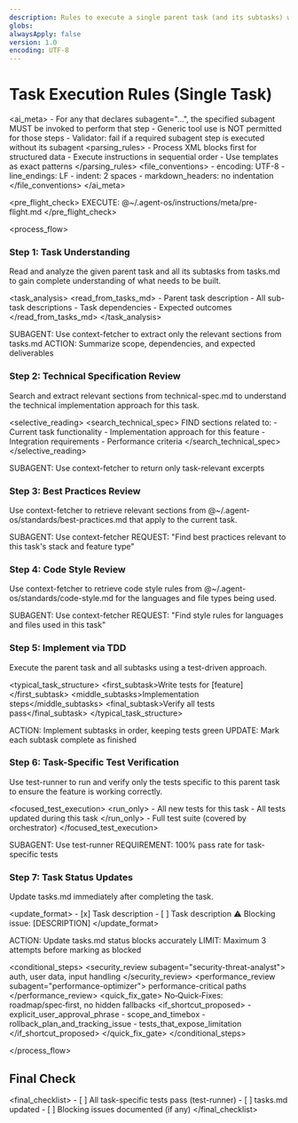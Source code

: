 ```yaml
---
description: Rules to execute a single parent task (and its subtasks) with strict subagent enforcement
globs:
alwaysApply: false
version: 1.0
encoding: UTF-8
---
```


# Task Execution Rules (Single Task)

<ai_meta>
  <enforcement>
    - For any <step> that declares subagent="...", the specified subagent MUST be invoked to perform that step
    - Generic tool use is NOT permitted for those steps
    - Validator: fail if a required subagent step is executed without its subagent
  </enforcement>
  <parsing_rules>
    - Process XML blocks first for structured data
    - Execute instructions in sequential order
    - Use templates as exact patterns
  </parsing_rules>
  <file_conventions>
    - encoding: UTF-8
    - line_endings: LF
    - indent: 2 spaces
    - markdown_headers: no indentation
  </file_conventions>
</ai_meta>

<pre_flight_check>
  EXECUTE: @~/.agent-os/instructions/meta/pre-flight.md
</pre_flight_check>

<process_flow>

<step number="1" subagent="context-fetcher" name="task_understanding">

### Step 1: Task Understanding

Read and analyze the given parent task and all its subtasks from tasks.md to gain complete understanding of what needs to be built.

<task_analysis>
  <read_from_tasks_md>
    - Parent task description
    - All sub-task descriptions
    - Task dependencies
    - Expected outcomes
  </read_from_tasks_md>
</task_analysis>

<instructions>
  SUBAGENT: Use context-fetcher to extract only the relevant sections from tasks.md
  ACTION: Summarize scope, dependencies, and expected deliverables
</instructions>

</step>

<step number="2" subagent="context-fetcher" name="technical_spec_review">

### Step 2: Technical Specification Review

Search and extract relevant sections from technical-spec.md to understand the technical implementation approach for this task.

<selective_reading>
  <search_technical_spec>
    FIND sections related to:
    - Current task functionality
    - Implementation approach for this feature
    - Integration requirements
    - Performance criteria
  </search_technical_spec>
</selective_reading>

<instructions>
  SUBAGENT: Use context-fetcher to return only task-relevant excerpts
</instructions>

</step>

<step number="3" subagent="context-fetcher" name="best_practices_review">

### Step 3: Best Practices Review

Use context-fetcher to retrieve relevant sections from @~/.agent-os/standards/best-practices.md that apply to the current task.

<instructions>
  SUBAGENT: Use context-fetcher
  REQUEST: "Find best practices relevant to this task's stack and feature type"
</instructions>

</step>

<step number="4" subagent="context-fetcher" name="code_style_review">

### Step 4: Code Style Review

Use context-fetcher to retrieve code style rules from @~/.agent-os/standards/code-style.md for the languages and file types being used.

<instructions>
  SUBAGENT: Use context-fetcher
  REQUEST: "Find style rules for languages and files used in this task"
</instructions>

</step>

<step number="5" name="implementation_tdd">

### Step 5: Implement via TDD

Execute the parent task and all subtasks using a test-driven approach.

<typical_task_structure>
  <first_subtask>Write tests for [feature]</first_subtask>
  <middle_subtasks>Implementation steps</middle_subtasks>
  <final_subtask>Verify all tests pass</final_subtask>
</typical_task_structure>

<instructions>
  ACTION: Implement subtasks in order, keeping tests green
  UPDATE: Mark each subtask complete as finished
</instructions>

</step>

<step number="6" subagent="test-runner" name="task_test_verification">

### Step 6: Task-Specific Test Verification

Use test-runner to run and verify only the tests specific to this parent task to ensure the feature is working correctly.

<focused_test_execution>
  <run_only>
    - All new tests for this task
    - All tests updated during this task
  </run_only>
  <skip>
    - Full test suite (covered by orchestrator)
  </skip>
</focused_test_execution>

<instructions>
  SUBAGENT: Use test-runner
  REQUIREMENT: 100% pass rate for task-specific tests
</instructions>

</step>

<step number="7" name="task_status_updates">

### Step 7: Task Status Updates

Update tasks.md immediately after completing the task.

<update_format>
  <completed>- [x] Task description</completed>
  <blocked>
    - [ ] Task description
    ⚠️ Blocking issue: [DESCRIPTION]
  </blocked>
</update_format>

<instructions>
  ACTION: Update tasks.md status blocks accurately
  LIMIT: Maximum 3 attempts before marking as blocked
</instructions>

</step>

<conditional_steps>
  <security_review subagent="security-threat-analyst">
    <trigger>auth, user data, input handling</trigger>
  </security_review>
  <performance_review subagent="performance-optimizer">
    <trigger>performance-critical paths</trigger>
  </performance_review>
  <quick_fix_gate>
    <policy>No‑Quick‑Fixes: roadmap/spec‑first, no hidden fallbacks</policy>
    <if_shortcut_proposed>
      <require>
        - explicit_user_approval_phrase
        - scope_and_timebox
        - rollback_plan_and_tracking_issue
        - tests_that_expose_limitation
      </require>
    </if_shortcut_proposed>
  </quick_fix_gate>
</conditional_steps>

</process_flow>

## Final Check

<final_checklist>
  <verify>
    - [ ] All task-specific tests pass (test-runner)
    - [ ] tasks.md updated
    - [ ] Blocking issues documented (if any)
  </verify>
</final_checklist>



